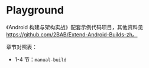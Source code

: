 # Playground

《Android 构建与架构实战》配套示例代码项目，其他资料见 https://github.com/2BAB/Extend-Android-Builds-zh。

章节对照表：

- 1-4 节：`manual-build`
